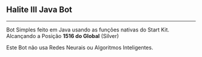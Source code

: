 ## Halite III Java Bot
-----
Bot Simples feito em Java usando as funções nativas do Start Kit. Alcançando a Posição **1516 do Global** (Silver)

Este Bot não usa Redes Neurais ou Algoritmos Inteligentes. 
